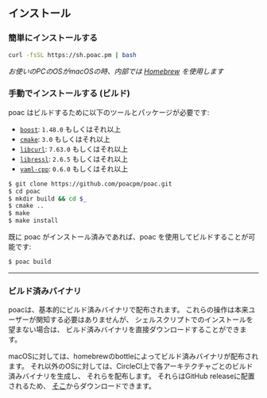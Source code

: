 ## インストール

### 簡単にインストールする
```bash
curl -fsSL https://sh.poac.pm | bash
```
*お使いのPCのOSがmacOSの時、内部では [Homebrew](https://github.com/Homebrew/brew) を使用します*

### 手動でインストールする (ビルド)
poac はビルドするために以下のツールとパッケージが必要です:
* [`boost`](https://github.com/boostorg): `1.48.0` もしくはそれ以上
* [`cmake`](https://github.com/Kitware/CMake): `3.0` もしくはそれ以上
* [`libcurl`](https://github.com/curl/curl): `7.63.0` もしくはそれ以上
* [`libressl`](https://www.libressl.org): `2.6.5` もしくはそれ以上
* [`yaml-cpp`](https://github.com/jbeder/yaml-cpp): `0.6.0` もしくはそれ以上

```bash
$ git clone https://github.com/poacpm/poac.git
$ cd poac
$ mkdir build && cd $_
$ cmake ..
$ make
$ make install
```

既に poac がインストール済みであれば、poac を使用してビルドすることが可能です:
```bash
$ poac build
```

---

### ビルド済みバイナリ
poacは、基本的にビルド済みバイナリで配布されます。
これらの操作は本来ユーザーが関知する必要はありませんが、
シェルスクリプトでのインストールを望まない場合は、
ビルド済みバイナリを直接ダウンロードすることができます。

macOSに対しては、homebrewのbottleによってビルド済みバイナリが配布されます。
それ以外のOSに対しては、CircleCI上で各アーキテクチャごとのビルド済みバイナリを生成し、
それらを配布します。
それらはGitHub releaseに配置されるため、
[そこ](https://github.com/poacpm/poac/releases)からダウンロードできます。
